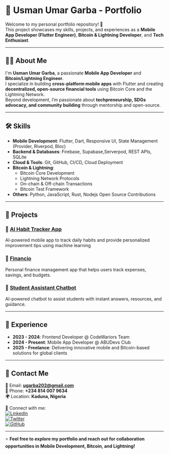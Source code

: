 # 🌟 Usman Umar Garba - Portfolio

Welcome to my personal portfolio repository! 🚀  
This project showcases my skills, projects, and experiences as a **Mobile App Developer (Flutter Engineer)**, **Bitcoin & Lightning Developer**, and **Tech Enthusiast**.  

---

## 👨‍💻 About Me  
I'm **Usman Umar Garba**, a passionate **Mobile App Developer** and **Bitcoin/Lightning Engineer**.  
I specialize in building **cross-platform mobile apps** with Flutter and creating **decentralized, open-source financial tools** using Bitcoin Core and the Lightning Network.  
Beyond development, I’m passionate about **techpreneurship, SDGs advocacy, and community building** through mentorship and open-source.  

---

## 🛠️ Skills  

- **Mobile Development**: Flutter, Dart, Responsive UI, State Management (Provider, Riverpod, Bloc)  
- **Backend & Databases**: Firebase, Supabase,Serverpod, REST APIs, SQLite  
- **Cloud & Tools**: Git, GitHub, CI/CD, Cloud Deployment  
- **Bitcoin & Lightning**:  
  - Bitcoin Core Development  
  - Lightning Network Protocols  
  - On-chain & Off-chain Transactions  
  - Bitcoin Test Framework  
- **Others**: Python, JavaScript, Rust, Nodejs Open Source Contributions  

---

## 📌 Projects  

### 🔹 [**AI Habit Tracker App**](https://group-4-project.globeapp.dev/)  
AI-powered mobile app to track daily habits and provide personalized improvement tips using machine learning

### 🔹 [**Financio**](YOUR_FINANCIO_REPO_LINK)  
Personal finance management app that helps users track expenses, savings, and budgets.  

### 🔹 [**Student Assistant Chatbot**](YOUR_STUDENT_ASSISTANT_CHATBOT_REPO_LINK)  
AI-powered chatbot to assist students with instant answers, resources, and guidance.  

---

## 💼 Experience  
- **2023 - 2024**: Frontend Developer @ CodeWariors Team  
- **2024 - Present**: Mobile App Developer @ ABUDevs Club  
- **2025 - Freelance**: Delivering innovative mobile and Bitcoin-based solutions for global clients  

---

## 📩 Contact Me  

📧 Email: **ugarba202@gmail.com**  
📱 Phone: **+234 814 007 9634**  
🌍 Location: **Kaduna, Nigeria**  

🔗 Connect with me:  
[![LinkedIn](https://img.shields.io/badge/LinkedIn-blue?logo=linkedin&logoColor=white)](https://www.linkedin.com/in/usman-umar-garba/)  
[![Twitter](https://img.shields.io/badge/Twitter-black?logo=twitter&logoColor=white)](https://x.com/dev_useee)  
[![GitHub](https://img.shields.io/badge/GitHub-gray?logo=github&logoColor=white)]()  

---

⭐ **Feel free to explore my portfolio and reach out for collaboration opportunities in Mobile Development, Bitcoin, and Lightning!**  
